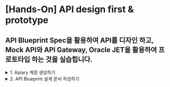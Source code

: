 # [Hands-On] API design first & prototype

## API Blueprint Spec을 활용하여 API를 디자인 하고, Mock API와 API Gateway, Oracle JET을 활용하여 프로토타입 하는 것을 실습힙니다.

<details>
<summary>1. Apiary 계정 생성하기</summary>
API 설계 문서를 작성하고 Mock Test를 하기 위한 Apiary 계정을 생성하는 단계입니다.  
만약 계정을 가지고 있다면 이 단계를 건너뜁니다.  

> 1.1. [Apiary(https://apiary.io)](https://apiary.io) 홈페이지에 접속한 후 우측 상단의 **Sign up** 버튼을 클릭합니다.  
> <img src="images/apiary_home.png" width="80%">

> 1.2. **Continue with GitHub** 버튼을 클릭합니다.  
> <img src="images/apiary_sign_up.png" width="40%">

> 1.3. GitHub 계정을 입력하고 **Sign In** 버튼을 클릭합니다.  
> <img src="images/apiary_github_account1.png" width="40%">

> 1.4. Apiary에서 GitHub에 인증을 위한 권한을 요청합니다.  
> **Authorize apiaryio** 버튼을 클릭합니다.  
> <img src="images/apiary_github_signup.png" width="40%">

> 1.5. Apiary에서 사용할 이메일을 입력합니다.  
> GitHub 이메일을 입력합니다.  
> <img src="images/apiary_github_signup2.png" width="40%">

> 1.6. Apiary 계정을 처음 만들면 기본 API 프로젝트 하나를 생성해야 합니다.  
> **Name your first API** 부분에 다음과 같이 *Movie API*를 입력하고 문서 타입은 API Blueprint로 선택합니다.  
> Apiary는 Swagger와 API Blueprint 두가지를 지원 합니다. (참고 -> [API Blueprint and Swagger](#api-blueprint-and-swagger)
> <img src="images/apiary_new_api.png" width="40%">

> 1.7. Apiary 계정과 첫 API Blueprint 프로젝트를 성공적으로 생성하였습니다. :clap:  
> 생성을 하게 되면 좌측에 샘플 API Blueprint 마크다운과 에디터가 보이고, 우측에 HTML 문서가 보입니다.  
> <img src="images/apiary_write_api_1.png" width="100%">
</details>

<details>
<summary>2. API Blueprint 설계 문서 작성하기</summary>

이제부터 Movie API 설계 문서를 작성합니다.  
> 2.1. 아래의 API Blueprint 코드를 복사해서 좌측 에디터의 샘플 Blueprint를 덮어 씁니다. 
>```markdown
>FORMAT: 1A
>HOST: http://polls.apiblueprint.org/
>
># 영화 API
>
>최근 인기있는 **영화 정보**와 관련 **영화인**에 대한 정보를 제공하는 API
>
># Group 영화 API
>
>## 영화 정보 리소스 []
>
>### 영화 조회 []
>영화명으로 영화를 검색하여 비슷한 이름의 영화 리스트를 제공
>
>+ Request
>
>    + Headers
>    
>             api_key: adfadfvkljadflkjasdflkasdf
>
>
>
>        
>+ Response 200 (application/json)
>
>         [
>             {
>                 "id": 278,
>                 "title": "쇼생크 탈출",
>                 "vote_count": 12728,
>                 "vote_average": 8.7,
>                 "poster_path": "/iZdih9zQAqxNadp0ScHyYRXsXLf.jpg",
>                 "release_date": "1995-01-28"
>             },
>             {
>                 "id": 238,
>                 "title": "대부",
>                 "vote_count": 9746,
>                 "vote_average": 8.6,
>                 "poster_path": "/cOwVs8eYA4G9ZQs7hIRSoiZr46Q.jpg",
>                 "release_date": "1972-12-27"
>             },
>             {
>                 "id": 129,
>                 "title": "센과 치히로의 행방불명",
>                 "vote_count": 7174,
>                 "vote_average": 8.5,
>                 "poster_path": "/mD49waY0XR7HNrS13r63tfgYT08.jpg",
>                 "release_date": "2002-06-28"
>             },
>             {
>                 "id": 424,
>                 "title": "쉰들러 리스트",
>                 "vote_count": 7746,
>                 "vote_average": 8.5,
>                 "poster_path": "/oyyUcGwLX7LTFS1pQbLrQpyzIyt.jpg",
>                 "release_date": "1994-03-05"
>             },
>             {
>                 "id": 550,
>                 "title": "파이트 클럽",
>                 "vote_count": 15870,
>                 "vote_average": 8.4,
>                 "poster_path": "/kabpExFv9JLp778w9ZtCtZnWH9N.jpg",
>                 "release_date": "1999-11-13"
>             }
>         ]
>
>### 영화 상세 조회 []
>영화 ID로 영화 상세 조회
>
>+ Request
>
>    + Headers
>    
>             api_key: adfadfvkljadflkjasdflkasdf
>    
>+ Parameters
>    + id : 278 (number, required) - 영화 아이디
>    
>+ Response 201 (application/json)
>
>    + Headers
>
>             Location: /api/v1/movie/278
>
>    + Body
>
>             {
>                 "id": 278,
>                 "title": "쇼생크 탈출",
>                 "vote_count": 12728,
>                 "vote_average": 8.7,
>                 "poster_path": "/iZdih9zQAqxNadp0ScHyYRXsXLf.jpg",
>                 "release_date": "1995-01-28"
>                 "overview": "촉망받는 은행 간부 앤디 듀프레인(팀 로빈슨)은 아내와 그녀의 정부를 살해했다는 누명을 쓴다. 주변의 증언과 살해 현장의 그럴듯한 증거들로 그는 종신형을 선고받고 악질범들만 수용한다는 지옥같은 교도소 쇼생크로 향한다. 인간 말종 쓰레기들만 모인 그곳에서 그는 이루 말할 수 없는 억압과 짐승보다 못한 취급을 당한다. 그러던 어느 날, 간수의 세금을 면제받게 해 준 덕분에 그는 일약 교도소의 비공식 회계사로 일하게 된다. 그 와중에 교도소 소장은 죄수들을 이리저리 부리면서 검은 돈을 긁어 모으고 앤디는 이 돈을 세탁하여 불려주면서 그의 돈을 관리하는데..."
>             }
>            
>
># Group 영화인 API
>## 영화인 정보 리소스 [/api/search/v1/movie-people]
>
>### 영화인 조회 [GET /api/search/v1/movie-people{?filmography}]
>필모 그래피로 영화인 정보를 검색하여 리스트를 제공
>
>+ Request
>
>    + Headers
>    
>             api_key: adfadfvkljadflkjasdflkasdf
>
>+ Parameters
>    + filmography : 쇼생크 (string, required) - 필모 그래피
>
>+ Response 200 (application/json)
>
>
>### 영화인 상세 조회 [GET /api/search/v1/movie-people/{id}]
>영화인 ID로 영화인의 상세 정보를 제공하는 API
>
>+ Request
>
>    + Headers
>    
>             api_key: adfadfvkljadflkjasdflkasdf
>
>+ Parameters
>    + id : 10084614 (number, required) - 영화인 아이디
>
>+ Response 200 (application/json)
>
>
>
>
>
>
>
>
>
>
>
>
>
>
>```

> 2.2. API Blueprint [완성본]
>```markdown
>FORMAT: 1A
>HOST: http://polls.apiblueprint.org/
>
># 영화 API
>
>최근 인기있는 **영화 정보**와 관련 **영화인**에 대한 정보를 제공하는 API
>
># Group 영화 API
>
>## 영화 정보 리소스 [/api/search/v1/movies]
>
>### 영화 조회 [GET /api/search/v1/movies{?title}]
>영화명으로 영화를 검색하여 비슷한 이름의 영화 리스트를 제공
>
>+ Request
>
>    + Headers
>    
>             api_key: adfadfvkljadflkjasdflkasdf
>
>+ Parameters
>    + title : 대부 (string, optional) - 제목
>        
>+ Response 200 (application/json)
>
>         [
>             {
>                 "id": 278,
>                 "title": "쇼생크 탈출",
>                 "vote_count": 12728,
>                 "vote_average": 8.7,
>                 "poster_path": "/iZdih9zQAqxNadp0ScHyYRXsXLf.jpg",
>                 "release_date": "1995-01-28"
>             },
>             {
>                 "id": 238,
>                 "title": "대부",
>                 "vote_count": 9746,
>                 "vote_average": 8.6,
>                 "poster_path": "/cOwVs8eYA4G9ZQs7hIRSoiZr46Q.jpg",
>                 "release_date": "1972-12-27"
>             },
>             {
>                 "id": 129,
>                 "title": "센과 치히로의 행방불명",
>                 "vote_count": 7174,
>                 "vote_average": 8.5,
>                 "poster_path": "/mD49waY0XR7HNrS13r63tfgYT08.jpg",
>                 "release_date": "2002-06-28"
>             },
>             {
>                 "id": 424,
>                 "title": "쉰들러 리스트",
>                 "vote_count": 7746,
>                 "vote_average": 8.5,
>                 "poster_path": "/oyyUcGwLX7LTFS1pQbLrQpyzIyt.jpg",
>                 "release_date": "1994-03-05"
>             },
>             {
>                 "id": 550,
>                 "title": "파이트 클럽",
>                 "vote_count": 15870,
>                 "vote_average": 8.4,
>                 "poster_path": "/kabpExFv9JLp778w9ZtCtZnWH9N.jpg",
>                 "release_date": "1999-11-13"
>             }
>         ]
>
>### 영화 상세 조회 [GET /api/search/v1/movies/{id}]
>영화 ID로 영화 상세 조회
>
>+ Request
>
>    + Headers
>    
>             api_key: adfadfvkljadflkjasdflkasdf
>    
>+ Parameters
>    + id : 278 (number, required) - 영화 아이디
>    
>+ Response 201 (application/json)
>
>    + Headers
>
>             Location: /api/v1/movie/278
>
>    + Body
>
>             {
>                 "id": 278,
>                 "title": "쇼생크 탈출",
>                 "vote_count": 12728,
>                 "vote_average": 8.7,
>                 "poster_path": "/iZdih9zQAqxNadp0ScHyYRXsXLf.jpg",
>                 "release_date": "1995-01-28"
>                 "overview": "촉망받는 은행 간부 앤디 듀프레인(팀 로빈슨)은 아내와 그녀의 정부를 살해했다는 누명을 쓴다. 주변의 증언과 살해 현장의 그럴듯한 증거들로 그는 종신형을 선고받고 악질범들만 수용한다는 지옥같은 교도소 쇼생크로 향한다. 인간 말종 쓰레기들만 모인 그곳에서 그는 이루 말할 수 없는 억압과 짐승보다 못한 취급을 당한다. 그러던 어느 날, 간수의 세금을 면제받게 해 준 덕분에 그는 일약 교도소의 비공식 회계사로 일하게 된다. 그 와중에 교도소 소장은 죄수들을 이리저리 부리면서 검은 돈을 긁어 모으고 앤디는 이 돈을 세탁하여 불려주면서 그의 돈을 관리하는데..."
>             }
>            
>
># Group 영화인 API
>## 영화인 정보 리소스 [/api/search/v1/movie-people]
>
>### 영화인 조회 [GET /api/search/v1/movie-people{?filmography}]
>필모 그래피로 영화인 정보를 검색하여 리스트를 제공
>
>+ Request
>
>    + Headers
>    
>             api_key: adfadfvkljadflkjasdflkasdf
>
>+ Parameters
>    + filmography : 쇼생크 (string, required) - 필모 그래피
>
>+ Response 200 (application/json)
>    + Attributes (array[MoviePeopleMeta])
>
>### 영화인 상세 조회 [GET /api/search/v1/movie-people/{id}]
>영화인 ID로 영화인의 상세 정보를 제공하는 API
>
>+ Request
>
>    + Headers
>    
>             api_key: adfadfvkljadflkjasdflkasdf
>
>+ Parameters
>    + id : 10084614 (number, required) - 영화인 아이디
>
>+ Response 200 (application/json)
>    + Attributes (array[MoviePeople])
>
>
># Data Structures
>
>## MoviePeople (object)
>+ Include MoviePeopleMeta
>+ role : 감독 (string, optional) - 역할
>+ filmography : 쇼생크 탈출 (string, optional) - 필모그래피
>
>## MoviePeopleMeta (object)
>+ id : 10084614 (number, required) - 아이디
>+ name : 프랭크 다라본트 (string, required) - 이름
>
>```

> 2.3. 요청/응답 데이터 정의는 두 가지 유형을 보여주기 위해 JSON 형식과 [MSON](#mson) 형식으로 정의하였습니다.  
> 자동으로 변환된 HTML문서를 오른쪽 영역에서 볼 수 있습니다.  
> **영화 조회**, **영화 상세 조회**, **영화인 정보 리소스**, **영화인 상세 조회**를 클릭하여 각각의 서비스 URL, 요청 파리미터 및 JSON 응답, Mock URL을 확인할 수 있습니다. 
> 우측 상단의 Save 버튼을 클릭하여 저장합니다.  
> ![apiary_write_complete](images/apiary_write_complete.png)
<details>